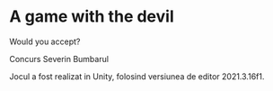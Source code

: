 # A game with the devil
Would you accept?

Concurs Severin Bumbarul

Jocul a fost realizat in Unity, folosind versiunea de editor 2021.3.16f1.
